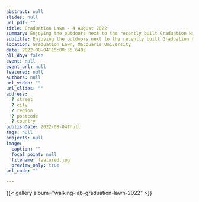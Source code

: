 ```yaml
---
abstract: null
slides: null
url_pdf: ""
title: Graduation Lawn - 4 August 2022
summary: Enjoying the outdoors next to the recently built Graduation Hall.
subtitle: Enjoying the outdoors next to the recently built Graduation Hall.
location: Graduation Lawn, Macquarie University
date: 2022-08-04T15:00:35.648Z
all_day: false
event: null
event_url: null
featured: null
authors: null
url_video: ""
url_slides: ""
address:
  ? street
  ? city
  ? region
  ? postcode
  ? country
publishDate: 2022-08-04Tnull
tags: null
projects: null
image:
  caption: ""
  focal_point: null
  filename: featured.jpg
  preview_only: true
url_code: ""

---
```


{{< gallery album="walking-lab-graduation-lawn-2022" >}}

